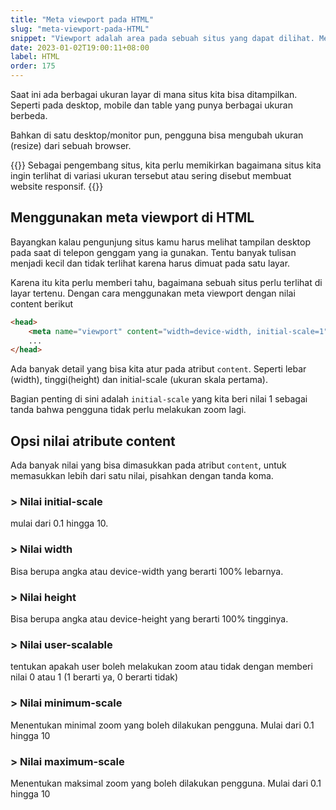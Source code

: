 ```yaml
---
title: "Meta viewport pada HTML"
slug: "meta-viewport-pada-HTML"
snippet: "Viewport adalah area pada sebuah situs yang dapat dilihat. Menggunakan meta viewport akan membantu kamu mengelola situs responsif"
date: 2023-01-02T19:00:11+08:00
label: HTML
order: 175
---
```


Saat ini ada berbagai ukuran layar di mana situs kita bisa ditampilkan. Seperti pada desktop, mobile dan table yang punya berbagai ukuran berbeda.

Bahkan di satu desktop/monitor pun, pengguna bisa mengubah ukuran (resize) dari sebuah browser. 

{{<alert class="warning">}}
Sebagai pengembang situs, kita perlu memikirkan bagaimana situs kita ingin terlihat di variasi ukuran tersebut atau sering disebut membuat website responsif.
{{</alert>}}

## Menggunakan meta viewport di HTML
Bayangkan kalau pengunjung situs kamu harus melihat tampilan desktop pada saat di telepon genggam yang ia gunakan. Tentu banyak tulisan menjadi kecil dan tidak terlihat karena harus dimuat pada satu layar.

Karena itu kita perlu memberi tahu, bagaimana sebuah situs perlu terlihat di layar tertenu. Dengan cara menggunakan meta viewport dengan nilai content berikut

```html
<head>
    <meta name="viewport" content="width=device-width, initial-scale=1" />
    ...
</head>

```

Ada banyak detail yang bisa kita atur pada atribut `content`. Seperti lebar (width), tinggi(height) dan initial-scale (ukuran skala pertama).

Bagian penting di sini adalah `initial-scale` yang kita beri nilai 1 sebagai tanda bahwa pengguna tidak perlu melakukan zoom lagi. 


## Opsi nilai atribute content
Ada banyak nilai yang bisa dimasukkan pada atribut `content`, untuk memasukkan lebih dari satu nilai, pisahkan dengan tanda koma.

### > Nilai initial-scale
mulai dari 0.1 hingga 10. 

### > Nilai width
Bisa berupa angka atau device-width yang berarti 100% lebarnya.

### > Nilai height
Bisa berupa angka atau device-height yang berarti 100% tingginya.

### > Nilai user-scalable
tentukan apakah user boleh melakukan zoom atau tidak dengan memberi nilai 0 atau 1 (1 berarti ya, 0 berarti tidak)

### > Nilai minimum-scale
Menentukan minimal zoom yang boleh dilakukan pengguna. Mulai dari 0.1 hingga 10

### > Nilai maximum-scale
Menentukan maksimal zoom yang boleh dilakukan pengguna. Mulai dari 0.1 hingga 10